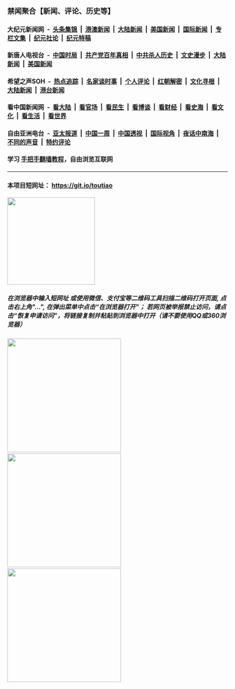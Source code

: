 ### 禁闻聚合【新闻、评论、历史等】

#### 大纪元新闻网 &nbsp;-&nbsp; [头条集锦](indexes/E头条集锦.md?t=02271502) &nbsp;|&nbsp; [港澳新闻](indexes/E港澳新闻.md?t=02271502)  &nbsp;|&nbsp; [大陆新闻](indexes/E大陆新闻.md?t=02271502) &nbsp;|&nbsp; [美国新闻](indexes/E美国新闻.md?t=02271502) &nbsp;|&nbsp; [国际新闻](indexes/E国际新闻.md?t=02271502) &nbsp;|&nbsp; [专栏文集](indexes/E专栏文集.md?t=02271502) &nbsp;|&nbsp; [纪元社论](indexes/E纪元社论.md?t=02271502) &nbsp;|&nbsp; [纪元特稿](indexes/E纪元特稿.md?t=02271502) 

#### 新唐人电视台 &nbsp;-&nbsp; [中国时局](indexes/N中国时局.md?t=02271502) &nbsp;|&nbsp; [共产党百年真相](indexes/N共产党百年真相.md?t=02271502) &nbsp;|&nbsp; [中共杀人历史](indexes/N中共杀人历史.md?t=02271502) &nbsp;|&nbsp; [文史漫步](indexes/N文史漫步.md?t=02271502) &nbsp;|&nbsp; [大陆新闻](indexes/N大陆新闻.md?t=02271502) &nbsp;|&nbsp; [美国新闻](indexes/N美国新闻.md?t=02271502)

#### 希望之声SOH &nbsp;-&nbsp; [热点追踪](indexes/H热点追踪.md?t=02271502) &nbsp;|&nbsp; [名家谈时事](indexes/H名家谈时事.md?t=02271502) &nbsp;|&nbsp; [个人评论](indexes/H个人评论.md?t=02271502)  &nbsp;|&nbsp; [红朝解密](indexes/H红朝解密.md?t=02271502) &nbsp;|&nbsp; [文化寻根](indexes/H文化寻根.md?t=02271502) &nbsp;|&nbsp; [大陆新闻](indexes/H大陆新闻.md?t=02271502) &nbsp;|&nbsp; [港台新闻](indexes/H港台新闻.md?t=02271502)

#### 看中国新闻网 &nbsp;-&nbsp; [看大陆](indexes/S看大陆.md?t=02271502) &nbsp;|&nbsp; [看官场](indexes/S看官场.md?t=02271502) &nbsp;|&nbsp; [看民生](indexes/S看民生.md?t=02271502)  &nbsp;|&nbsp; [看博谈](indexes/S看博谈.md?t=02271502) &nbsp;|&nbsp; [看财经](indexes/S看财经.md?t=02271502) &nbsp;|&nbsp; [看史海](indexes/S看史海.md?t=02271502) &nbsp;|&nbsp; [看文化](indexes/S看文化.md?t=02271502) &nbsp;|&nbsp; [看生活](indexes/S看生活.md?t=02271502) &nbsp;|&nbsp; [看世界](indexes/S看世界.md?t=02271502)

#### 自由亚洲电台 &nbsp;-&nbsp; [亚太报道](indexes/R亚太报道.md?t=02271502) &nbsp;|&nbsp; [中国一周](indexes/R中国一周.md?t=02271502) &nbsp;|&nbsp; [中国透视](indexes/R中国透视.md?t=02271502)  &nbsp;|&nbsp; [国际视角](indexes/R国际视角.md?t=02271502) &nbsp;|&nbsp; [夜话中南海](indexes/R夜话中南海.md?t=02271502) &nbsp;|&nbsp; [不同的声音](indexes/R不同的声音.md?t=02271502) &nbsp;|&nbsp; [特约评论](indexes/R特约评论.md?t=02271502)

#### 学习 [手把手翻墙教程](https://github.com/gfw-breaker/guides/wiki)，自由浏览互联网

----

#### 本项目短网址： https://git.io/toutiao
<img src="https://raw.githubusercontent.com/gfw-breaker/banned-news/master/scripts/img/qr.png" width="200px"/>  

##### 在浏览器中输入短网址 或使用微信、支付宝等二维码工具扫描二维码打开页面, 点击右上角"...", 在弹出菜单中点击“在浏览器打开”； 若网页被举报禁止访问，请点击“恢复申请访问”，将链接复制并粘贴到浏览器中打开（请不要使用QQ或360浏览器）

<img src="https://raw.githubusercontent.com/gfw-breaker/banned-news/master/scripts/img/1.png" width="260px"/> &nbsp; <img src="https://raw.githubusercontent.com/gfw-breaker/banned-news/master/scripts/img/2.png" width="260px"/> &nbsp; <img src="https://raw.githubusercontent.com/gfw-breaker/banned-news/master/scripts/img/3.png" width="260px"/>
